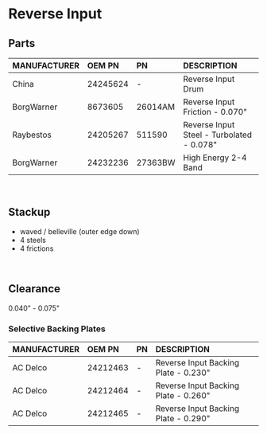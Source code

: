 # Reverse Input

## Parts

| MANUFACTURER | OEM PN | PN | DESCRIPTION |
| :- | :- | :- | :- |
| China | 24245624 | - | Reverse Input Drum |
| BorgWarner | 8673605 | 26014AM | Reverse Input Friction - 0.070" |
| Raybestos | 24205267 | 511590 | Reverse Input Steel - Turbolated - 0.078" |
| BorgWarner | 24232236 | 27363BW | High Energy 2-4 Band |

&nbsp;

## Stackup

- waved / belleville (outer edge down)
- 4 steels
- 4 frictions

&nbsp;

## Clearance

0.040" - 0.075"

### Selective Backing Plates

| MANUFACTURER | OEM PN | PN | DESCRIPTION |
| :- | :- | :- | :- |
| AC Delco | 24212463 | - | Reverse Input Backing Plate - 0.230" |
| AC Delco | 24212464 | - | Reverse Input Backing Plate - 0.260" |
| AC Delco | 24212465 | - | Reverse Input Backing Plate - 0.290" |
